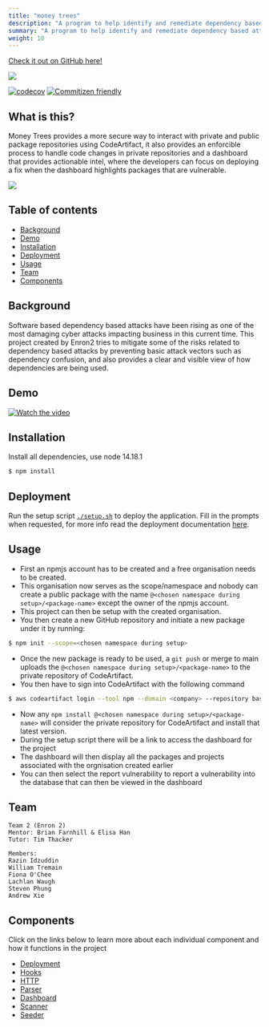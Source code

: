 ```yaml
---
title: "money trees"
description: "A program to help identify and remediate dependency based attacks, and dependency confusion."
summary: "A program to help identify and remediate dependency based attacks, and dependency confusion."
weight: 10
---
```


[Check it out on GitHub here!](https://github.com/lachlan-waugh/money-trees)

![](https://i.imgur.com/kk08mRi.png)

[![codecov](https://codecov.io/gh/cs9447-team2/money-trees/branch/main/graph/badge.svg?token=QMGZT3LLA3)](https://codecov.io/gh/cs9447-team2/money-trees)
[![Commitizen friendly](https://img.shields.io/badge/commitizen-friendly-brightgreen.svg)](http://commitizen.github.io/cz-cli/)

## What is this?

Money Trees provides a more secure way to interact with private and public package repositories using CodeArtifact, it also provides an enforcible process to handle code changes in private repositories and a dashboard that provides actionable intel, where the developers can focus on deploying a fix when the dashboard highlights packages that are vulnerable.

![](https://i.imgur.com/VDpD4Ky.png)

## Table of contents
- [Background](#background)
- [Demo](#demo)
- [Installation](#installation)
- [Deployment](#deployment)
- [Usage](#usage)
- [Team](#team)
- [Components](#components)

## Background

Software based dependency based attacks have been rising as one of the most damaging cyber attacks impacting business in this current time. This project created by Enron2 tries to mitigate some of the risks related to dependency based attacks by preventing basic attack vectors such as dependency confusion, and also provides a clear and visible view of how dependencies are being used.

## Demo

[![Watch the video](https://img.youtube.com/vi/dzok_QP5998/maxresdefault.jpg)](https://www.youtube.com/watch?v=dzok_QP5998)

## Installation

Install all dependencies, use node 14.18.1

```bash
$ npm install
```

## Deployment

Run the setup script [`./setup.sh`](./setup.sh) to deploy the application. Fill in the prompts when requested, for more info read the deployment documentation [here](./apps/deployment/README.md).

## Usage

- First an npmjs account has to be created and a free organisation needs to be created.
- This organisation now serves as the scope/namespace and nobody can create a public package with the name `@<chosen namespace during setup>/<package-name>` except the owner of the npmjs account.
- This project can then be setup with the created organisation.
- You then create a new GitHub repository and initiate a new package under it by running:

```bash
$ npm init --scope=<chosen namespace during setup>
```

- Once the new package is ready to be used, a `git push` or merge to main uploads the `@<chosen namespace during setup>/<package-name>` to the private repository of CodeArtifact.
- You then have to sign into CodeArtifact with the following command

```bash
$ aws codeartifact login --tool npm --domain <company> --repository base-<company> --namespace <scope>
```

- Now any `npm install @<chosen namespace during setup>/<package-name>` will consider the private repository for CodeArtifact and install that latest version.
- During the setup script there will be a link to access the dashboard for the project
- The dashboard will then display all the packages and projects associated with the orgnisation created earlier
- You can then select the report vulnerability to report a vulnerability into the database that can then be viewed in the dashboard

## Team

```
Team 2 (Enron 2)
Mentor: Brian Farnhill & Elisa Han
Tutor: Tim Thacker

Members:
Razin Idzuddin
William Tremain
Fiona O'Chee
Lachlan Waugh
Steven Phung
Andrew Xie
```

## Components

Click on the links below to learn more about each individual component and how it functions in the project

- [Deployment](https://github.com/cs9447-team2/money-trees/tree/main//apps/deployment/README.md)
- [Hooks](https://github.com/cs9447-team2/money-trees/tree/main//apps/hooks/README.md)
- [HTTP](https://github.com/cs9447-team2/money-trees/tree/main//apps/http/README.md)
- [Parser](https://github.com/cs9447-team2/money-trees/tree/main//apps/parser/README.md)
- [Dashboard](https://github.com/cs9447-team2/money-trees/tree/main//apps/dashboard/README.md)
- [Scanner](https://github.com/cs9447-team2/money-trees/tree/main//apps/scanner/README.md)
- [Seeder](https://github.com/cs9447-team2/money-trees/tree/main//apps/seeder/README.md)
